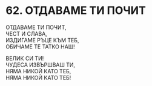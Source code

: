 # 62. ОТДАВАМЕ ТИ ПОЧИТ  
  
ОТДАВАМЕ ТИ ПОЧИТ,  
ЧЕСТ И СЛАВА,  
ИЗДИГАМЕ РЪЦЕ КЪМ ТЕБ,  
ОБИЧАМЕ ТЕ ТАТКО НАШ!  
  
   ВЕЛИК СИ ТИ!  
  ЧУДЕСА ИЗВЪРШВАШ ТИ,  
   НЯМА НИКОЙ КАТО ТЕБ,  
  НЯМА НИКОЙ КАТО ТЕБ!  
